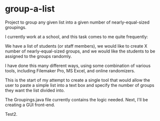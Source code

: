 group-a-list
============

Project to group any given list into a given number of nearly-equal-sized groupings.

I currently work at a school, and this task comes to me quite frequently:

We have a list of students (or staff members), we would like to create X number of nearly-equal-sized groups,
and we would like the students to be assigned to the groups randomly.

I have done this many different ways, using some combination of various tools, including Filemaker Pro, MS Excel, 
and online randomizers.

This is the start of my attempt to create a single tool that would allow the user to paste a simple list into a text box
and specify the number of groups they want the list divided into.

The Groupings.java file currently contains the logic needed.  Next, I'll be creating a GUI front-end.

Test2.
